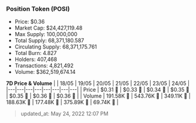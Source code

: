 
  ### Position Token (POSI)
  - Price: $0.36
  - Market Cap: $24,427,119.48
  - Max Supply: 100,000,000
  - Total Supply: 68,371,180.587
  - Circulating Supply: 68,371,175.761
  - Total Burn: 4.827
  - Holders: 407,468
  - Transactions: 4,821,492
  - Volume: $362,519,674.14

  **7D Price & Volume**
  | | 18&#x2F;05 | 19&#x2F;05 | 20&#x2F;05 | 21&#x2F;05 | 22&#x2F;05 | 23&#x2F;05 | 24&#x2F;05 |
  |---|---|---|---|---|---|---|---|
  | Price | $0.31 🔻 | $0.33 🚀 | $0.34 🚀 | $0.35 🚀 | $0.35 🚀 | $0.36 🚀 | $0.36 🔻 |
  | Volume | 191.58K 🚀 | 543.76K 🚀 | 349.11K 🔻 | 188.63K 🔻 | 177.48K 🔻 | 375.89K 🚀 | 69.74K 🔻 |

  > updated_at: May 24, 2022 12:07 PM
